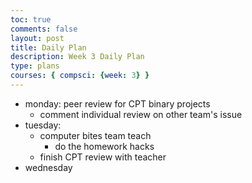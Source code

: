```yaml
---
toc: true
comments: false
layout: post
title: Daily Plan 
description: Week 3 Daily Plan 
type: plans
courses: { compsci: {week: 3} }
---
```


- monday: peer review for CPT binary projects 
    - comment individual review on other team's issue
- tuesday:
    - computer bites team teach
      - do the homework hacks
    - finish CPT review with teacher 
- wednesday

